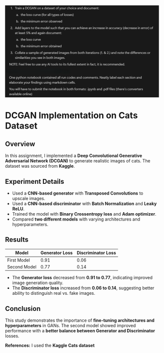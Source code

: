![GAN-Assignment](https://github.com/shoryasethia/Next-Gen-Visual-Models/blob/main/Week4/Assignment/GANs-Assignment.png)

# DCGAN Implementation on Cats Dataset

## Overview  
In this assignment, I implemented a **Deep Convolutional Generative Adversarial Network (DCGAN)** to generate realistic images of cats. The dataset was sourced from **Kaggle**.

## Experiment Details  
- Used a **CNN-based generator** with **Transposed Convolutions** to upscale images.  
- Used a **CNN-based discriminator** with **Batch Normalization** and **Leaky ReLU**.  
- Trained the model with **Binary Crossentropy loss** and **Adam optimizer**.  
- Compared **two different models** with varying architectures and hyperparameters.

## Results  
| Model | Generator Loss | Discriminator Loss |
|-------|---------------|--------------------|
| First Model | 0.91 | 0.06 |
| Second Model | 0.77 | 0.14 |

- The **Generator loss** decreased from **0.91 to 0.77**, indicating improved image generation quality.  
- The **Discriminator loss** increased from **0.06 to 0.14**, suggesting better ability to distinguish real vs. fake images.  

## Conclusion  
This study demonstrates the importance of **fine-tuning architectures and hyperparameters** in GANs. The second model showed improved performance with a **better balance between Generator and Discriminator** losses.

**References:** I used the **Kaggle Cats dataset**  
